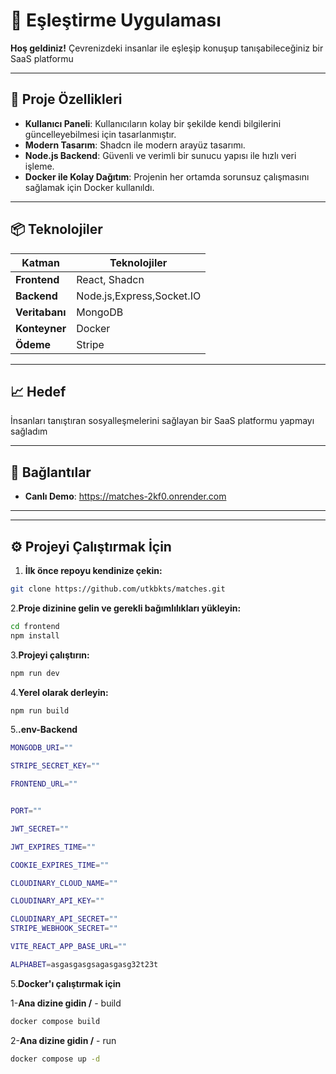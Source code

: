 # 🎉 Eşleştirme Uygulaması

**Hoş geldiniz!** Çevrenizdeki insanlar ile eşleşip konuşup tanışabileceğiniz bir SaaS platformu

---

## 🚀 Proje Özellikleri

- **Kullanıcı Paneli**: Kullanıcıların kolay bir şekilde kendi bilgilerini güncelleyebilmesi için tasarlanmıştır.
- **Modern Tasarım**: Shadcn ile modern arayüz tasarımı.
- **Node.js Backend**: Güvenli ve verimli bir sunucu yapısı ile hızlı veri işleme.
- **Docker ile Kolay Dağıtım**: Projenin her ortamda sorunsuz çalışmasını sağlamak için Docker kullanıldı.

---

## 📦 Teknolojiler

| Katman      | Teknolojiler                  |
|-------------|-------------------------------|
| **Frontend**  | React, Shadcn               | 
| **Backend**   | Node.js,Express,Socket.IO   |
| **Veritabanı**| MongoDB                     |
| **Konteyner** | Docker                      |
| **Ödeme**     | Stripe                      |

---

## 📈 Hedef

İnsanları tanıştıran sosyalleşmelerini sağlayan bir SaaS platformu yapmayı sağladım

---

## 🔗 Bağlantılar

- **Canlı Demo**: https://matches-2kf0.onrender.com

---

---

## ⚙️ Projeyi Çalıştırmak İçin
1. **İlk önce repoyu kendinize çekin:**
```bash
git clone https://github.com/utkbkts/matches.git
```
2.**Proje dizinine gelin ve gerekli bağımlılıkları yükleyin:**
 ```bash
cd frontend
npm install
```
3.**Projeyi çalıştırın:**
 ```bash
npm run dev
```
4.**Yerel olarak derleyin:**
```bash
npm run build
```
5.**.env-Backend**
```bash
MONGODB_URI=""

STRIPE_SECRET_KEY=""

FRONTEND_URL=""


PORT=""

JWT_SECRET=""

JWT_EXPIRES_TIME=""

COOKIE_EXPIRES_TIME=""

CLOUDINARY_CLOUD_NAME=""

CLOUDINARY_API_KEY=""

CLOUDINARY_API_SECRET=""
STRIPE_WEBHOOK_SECRET=""

VITE_REACT_APP_BASE_URL=""

ALPHABET=asgasgasgsagasgasg32t23t
```
5.**Docker'ı çalıştırmak için**

1-**Ana dizine gidin /** - build
```bash
docker compose build
```
2-**Ana dizine gidin /** - run
```bash
docker compose up -d
```

